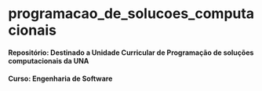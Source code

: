 # programacao_de_solucoes_computacionais

#### Repositório: Destinado a Unidade Curricular de Programação de soluções computacionais da UNA
#### Curso: Engenharia de Software
